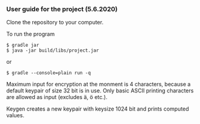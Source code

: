 ### User guide for the project (5.6.2020)

Clone the repository to your computer.

To run the program
```
$ gradle jar
$ java -jar build/libs/project.jar
```
or
```
$ gradle --console=plain run -q
```

Maximum input for encryption at the monment is 4 characters, because a default keypair of size 32 bit is in use. Only basic ASCII printing characters are allowed as input (excludes ä, ö etc.).

Keygen creates a new keypair with keysize 1024 bit and prints computed values.
